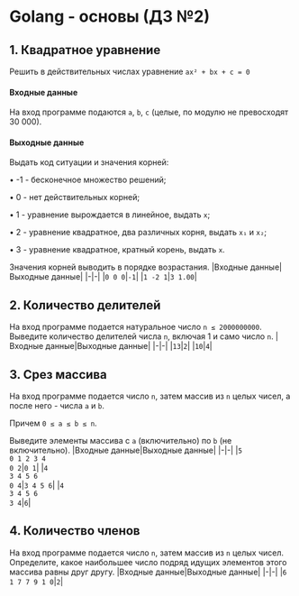 # Golang - основы (ДЗ №2)
## 1. Квадратное уравнение
Решить в действительных числах уравнение `ax² + bx + c = 0`
#### Входные данные
На вход программе подаются `а`, `b`, `с` (целые, по модулю не превосходят 30 000).
#### Выходные данные
Выдать код ситуации и значения корней:

• -1 - бесконечное множество решений;

• 0 - нет действительных корней;

• 1 - уравнение вырождается в линейное, выдать `х`;

• 2 - уравнение квадратное, два различных корня, выдать `x₁` и `x₂`;

• 3 - уравнение квадратное, кратный корень, выдать `х`.

Значения корней выводить в порядке возрастания.
|Входные данные|Выходные данные|
|-|-|
|`0 0 0`|`-1`|
|`1 -2 1`|`3 1.00`|

## 2. Количество делителей
На вход программе подается натуральное число `n ≤ 2000000000`. Выведите количество делителей числа `n`, включая 1 и само число `n`.
|Входные данные|Выходные данные|
|-|-|
|`13`|`2`|
|`10`|`4`|

## 3. Срез массива
На вход программе подается число `n`, затем массив из `n` целых чисел, а после него - числа  `a` и `b`.

Причем `0 ≤ a ≤ b ≤ n`.

Выведите элементы массива с `a` (включительно) по `b` (не включительно).
|Входные данные|Выходные данные|
|-|-|
|`5`<br>`0 1 2 3 4`<br>`0 2`|`0 1`|
|`4`<br>`3 4 5 6`<br>`0 4`|`3 4 5 6`|
|`4`<br>`3 4 5 6`<br>`3 4`|`6`|

## 4. Количество членов
На вход программе подается число `n`, затем массив из `n` целых чисел.
Определите, какое наибольшее число подряд идущих элементов этого массива равны друг другу.
|Входные данные|Выходные данные|
|-|-|
|`6`<br>`1 7 7 9 1 0`|`2`|
